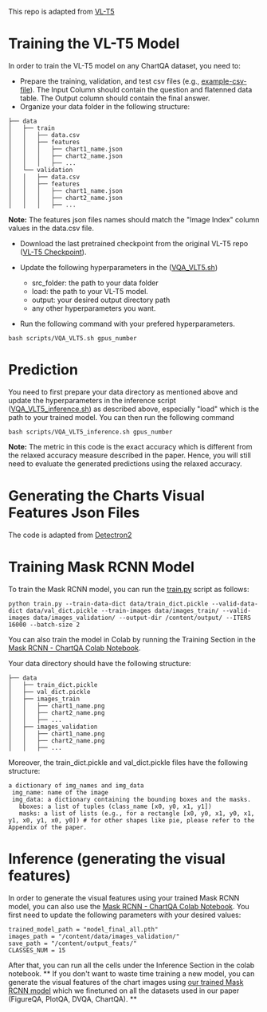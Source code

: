 

This repo is adapted from [VL-T5](https://github.com/j-min/VL-T5)
# Training the VL-T5 Model

In order to train the VL-T5 model on any ChartQA dataset, you need to: 
* Prepare the training, validation, and test csv files (e.g., [example-csv-file](https://github.com/vis-nlp/ChartQA/blob/main/Figures%20and%20Examples/T5%20and%20VL-T5%20Input%20File%20Examples.csv)). The Input Column should contain the question and flatenned data table. The Output column should contain the final answer. 
* Organize your data folder in the following structure:

```
├── data                   
│   ├── train   
│   │   ├── data.csv
│   │   ├── features
│   │   │   ├── chart1_name.json
│   │   │   ├── chart2_name.json
│   │   │   ├── ...
│   └── validation  
│   │   ├── data.csv
│   │   ├── features
│   │   │   ├── chart1_name.json
│   │   │   ├── chart2_name.json
│   │   │   ├── ...
```
 <strong>Note:</strong> The features json files names should match the "Image Index" column values in the data.csv file. 

* Download the last pretrained checkpoint from the original VL-T5 repo ([VL-T5 Checkpoint](https://drive.google.com/drive/folders/12Acv2YLQSxgrx_-4mahUvqNikcz7XfPi)).

* Update the following hyperparameters in the ([VQA_VLT5.sh](https://github.com/vis-nlp/ChartQA/blob/main/Models/VL-T5/scripts/VQA_VLT5.sh))
  * src_folder: the path to your data folder
  * load: the path to your VL-T5 model. 
  * output: your desired output directory path
  * any other hyperparameters you want. 
  
* Run the following command with your prefered hyperparameters.
```
bash scripts/VQA_VLT5.sh gpus_number
```

# Prediction
You need to first prepare your data directory as mentioned above and update the hyperparameters in the inference script ([VQA_VLT5_inference.sh](https://github.com/vis-nlp/ChartQA/blob/main/Models/VL-T5/scripts/VQA_VLT5_inference.sh)) as described above, especially "load" which is the path to your trained model. You can then run the following command

```
bash scripts/VQA_VLT5_inference.sh gpus_number
```

 <strong>Note:</strong> The metric in this code is the exact accuracy which is different from the relaxed accuracy measure described in the paper. Hence, you will still need to evaluate the generated predictions using the relaxed accuracy. 
 
 
# Generating the Charts Visual Features Json Files
The code is adapted from [Detectron2](https://detectron2.readthedocs.io/en/latest/tutorials/getting_started.html)
# Training Mask RCNN Model
To train the Mask RCNN model, you can run the [train.py](https://github.com/vis-nlp/ChartQA/blob/main/Models/VL-T5/Mask-RCNN/train.py) script as follows:

```
python train.py --train-data-dict data/train_dict.pickle --valid-data-dict data/val_dict.pickle --train-images data/images_train/ --valid-images data/images_validation/ --output-dir /content/output/ --ITERS 16000 --batch-size 2
```

You can also train the model in Colab by running the Training Section in the [Mask RCNN - ChartQA Colab Notebook](https://github.com/vis-nlp/ChartQA/blob/main/Models/VL-T5/Mask-RCNN/Mask_RCNN_ChartQA.ipynb).  

Your data directory should have the following structure:
```
├── data                 
│   ├── train_dict.pickle   
│   ├── val_dict.pickle   
│   ├── images_train           
│   │   ├── chart1_name.png
│   │   ├── chart2_name.png
│   │   ├── ...
│   ├── images_validation           
│   │   ├── chart1_name.png
│   │   ├── chart2_name.png
│   │   ├── ...

```
Moreover, the train_dict.pickle and val_dict.pickle files have the following structure:
```
a dictionary of img_names and img_data
 img_name: name of the image
 img_data: a dictionary containing the bounding boxes and the masks.
   bboxes: a list of tuples (class_name [x0, y0, x1, y1])
   masks: a list of lists (e.g., for a rectangle [x0, y0, x1, y0, x1, y1, x0, y1, x0, y0]) # for other shapes like pie, please refer to the Appendix of the paper. 
```
# Inference (generating the visual features)
In order to generate the visual features using your trained Mask RCNN model, you can also use the [Mask RCNN - ChartQA Colab Notebook](https://github.com/vis-nlp/ChartQA/blob/main/Models/VL-T5/Mask-RCNN/Mask_RCNN_ChartQA.ipynb). You first need to update the following parameters with your desired values:
```
trained_model_path = "model_final_all.pth"
images_path = "/content/data/images_validation/"
save_path = "/content/output_feats/"
CLASSES_NUM = 15
```
After that, you can run all the cells under the Inference Section in the colab notebook. 
** If you don't want to waste time training a new model, you can generate the visual features of the chart images using [our trained Mask RCNN model](https://drive.google.com/file/d/1UgXmggU6P-d9GE6tdZrZsfc61ZuGcvSA/view?usp=sharing) which we finetuned on all the datasets used in our paper (FigureQA, PlotQA, DVQA, ChartQA). **
